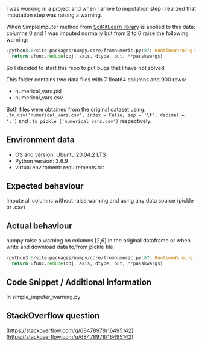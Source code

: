I was working in a project and when I arrive to imputation step I realized that imputation step was raising a warning.

When SimpleImputer method from [SciKitLearn library](https://scikit-learn.org/stable/modules/generated/sklearn.impute.SimpleImputer.html)
is applied to this data: columns 0 and 1 was imputed normally but from 2 to 6 raise the following warning:

``` python
/python3.6/site-packages/numpy/core/fromnumeric.py:87: RuntimeWarning: invalid value encountered in reduce
  return ufunc.reduce(obj, axis, dtype, out, **passkwargs)
```
So I decided to start this repo to put bugs that I have not solved.

This folder contains two data files with 7 float64 columns and 900 rows: 
- numerical_vars.pkl
- numerical_vars.csv 

Both files were obtained from the original dataset using:
```.to_csv('numerical_vars.csv', index = False, sep = '\t', decimal = '.')``` 
and 
```.to_pickle ('numerical_vars.csv')``` 
respectively.


## Environment data
-   OS and version: Ubuntu 20.04.2 LTS
-   Python version: 3.6.9
-   virtual enviroment: requirements.txt

## Expected behaviour

Impute all columns without raise warning and using any data source (pickle or .csv)

## Actual behaviour
numpy raise a warning on columns [2,6] in the original dataframe or when write and download data to/from pickle file
``` python
/python3.6/site-packages/numpy/core/fromnumeric.py:87: RuntimeWarning: invalid value encountered in reduce
  return ufunc.reduce(obj, axis, dtype, out, **passkwargs)
```

## Code Snippet / Additional information
In simple_imputer_warning.py

## StackOverflow question
[https://stackoverflow.com/q/68478978/16495142](https://stackoverflow.com/q/68478978/16495142)

